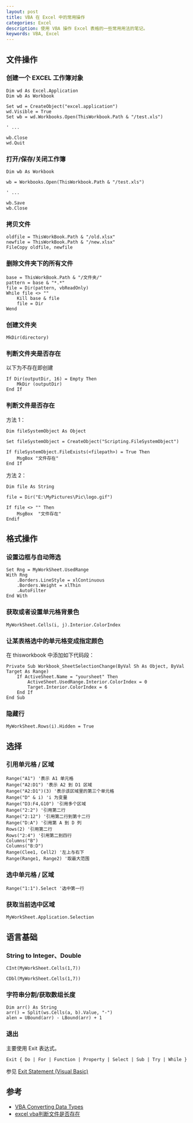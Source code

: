```yaml
---
layout: post
title: VBA 在 Excel 中的常用操作
categories: Excel
description: 使用 VBA 操作 Excel 表格的一些常用用法的笔记。
keywords: VBA, Excel
---
```


## 文件操作

### 创建一个 EXCEL 工作簿对象

```vbnet
Dim wd As Excel.Application
Dim wb As Workbook

Set wd = CreateObject("excel.application")
wd.Visible = True
Set wb = wd.Workbooks.Open(ThisWorkbook.Path & "/test.xls")

' ...

wb.Close
wd.Quit
```

### 打开/保存/关闭工作簿

```vbnet
Dim wb As Workbook

wb = Workbooks.Open(ThisWorkbook.Path & "/test.xls")

' ...

wb.Save
wb.Close
```

### 拷贝文件

```vbnet
oldfile = ThisWorkBook.Path & "/old.xlsx"
newfile = ThisWorkBook.Path & "/new.xlsx"
FileCopy oldfile, newfile
```

### 删除文件夹下的所有文件

```vbnet
base = ThisWorkBook.Path & "/文件夹/"
pattern = base & "*.*"
file = Dir(pattern, vbReadOnly)
While file <> ""
    Kill base & file
    file = Dir
Wend
```

### 创建文件夹

```vbnet
MkDir(directory)
```

### 判断文件夹是否存在

以下为不存在即创建

```vbnet
If Dir(outputDir, 16) = Empty Then
    MkDir (outputDir)
End If
```

### 判断文件是否存在

方法 1：

```vbnet
Dim fileSystemObject As Object

Set fileSystemObject = CreateObject("Scripting.FileSystemObject")

If fileSystemObject.FileExists(<filepath>) = True Then
    MsgBox "文件存在"
End If
```

方法 2：

```vbnet
Dim file As String

file = Dir("E:\MyPictures\Pic\logo.gif")

If file <> "" Then
    MsgBox  "文件存在"
Endif
```

## 格式操作

### 设置边框与自动筛选

```vbnet
Set Rng = MyWorkSheet.UsedRange
With Rng
    .Borders.LineStyle = xlContinuous
    .Borders.Weight = xlThin
    .AutoFilter
End With
```

### 获取或者设置单元格背景色

```vbnet
MyWorkSheet.Cells(i, j).Interior.ColorIndex
```

### 让某表格选中的单元格变成指定颜色

在 thisworkbook 中添加如下代码段：

```vbnet
Private Sub Workbook_SheetSelectionChange(ByVal Sh As Object, ByVal Target As Range)
    If ActiveSheet.Name = "yoursheet" Then
        ActiveSheet.UsedRange.Interior.ColorIndex = 0
        Target.Interior.ColorIndex = 6
    End If
End Sub
```

### 隐藏行

```vbnet
MyWorkSheet.Rows(i).Hidden = True
```

## 选择

### 引用单元格 / 区域

```vbnet
Range("A1") '表示 A1 单元格
Range("A2:D1") '表示 A2 到 D1 区域
Range("A2:D1")(3) '表示该区域里的第三个单元格
Range("D" & i) 'i 为变量
Range("D3:F4,G10") '引用多个区域
Range("2:2") '引用第二行
Range("2:12") '引用第二行到第十二行
Range("D:A") '引用第 A 到 D 列
Rows(2) '引用第二行
Rows("2:4") '引用第二到四行
Columns("B")
Columns("B:D")
Range(Clee1, Cell2) '左上与右下
Range(Range1, Range2) '取最大范围
```

### 选中单元格 / 区域

```vbnet
Range("1:1").Select '选中第一行
```

### 获取当前选中区域

```vbnet
MyWorkSheet.Application.Selection
```

## 语言基础

### String to Integer、Double

```vbnet
CInt(MyWorkSheet.Cells(1,7))

CDbl(MyWorkSheet.Cells(1,7))
```

### 字符串分割/获取数组长度

```vbnet
Dim arr() As String
arr() = Split(ws.Cells(a, b).Value, "-")
alen = UBound(arr) - LBound(arr) + 1
```

### 退出

主要使用 Exit 表达式。

```
Exit { Do | For | Function | Property | Select | Sub | Try | While }
```

参见 [Exit Statement (Visual Basic)](https://docs.microsoft.com/en-us/dotnet/visual-basic/language-reference/statements/exit-statement)

## 参考

* [VBA Converting Data Types](http://software-solutions-online.com/converting-data-types/)
* [excel vba判断文件是否存在](http://blog.sina.com.cn/s/blog_6d5dcf100101bkhz.html##1)

